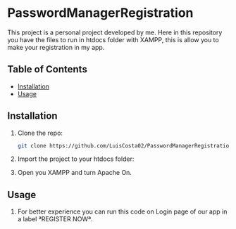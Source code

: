 # PasswordManagerRegistration

This project is a personal project developed by me.
Here in this repository you have the files to run in htdocs folder with XAMPP, this is allow you to make your registration in my app.


## Table of Contents

- [Installation](#installation)
- [Usage](#usage)



## Installation


1. Clone the repo:
    ```sh
    git clone https://github.com/LuisCosta02/PasswordManagerRegistration.git
    ```
2. Import the project to your htdocs folder:

3. Open you XAMPP and turn Apache On.

## Usage  
1. For better experience you can run this code on Login page of our app in a label ªREGISTER NOWª.


   





   

    
